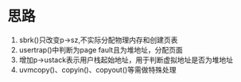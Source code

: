 # 思路

1. sbrk()只改变p->sz,不实际分配物理内存和创建页表
2. usertrap()中判断为page fault且为堆地址，分配页面
3. 增加p->ustack表示用户栈起始地址，用于判断虚拟地址是否为堆地址
4. uvmcopy()、copyin()、copyout()等需做特殊处理

